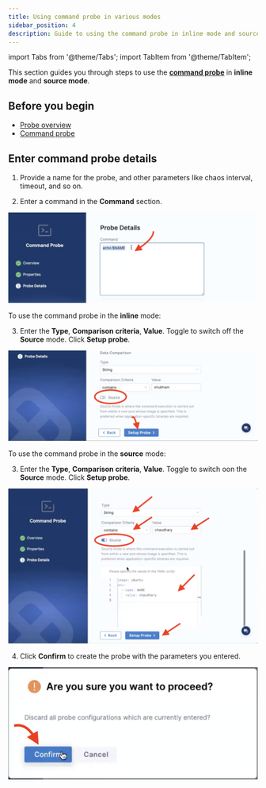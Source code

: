 ```yaml
---
title: Using command probe in various modes 
sidebar_position: 4
description: Guide to using the command probe in inline mode and source mode
---
```


import Tabs from '@theme/Tabs';
import TabItem from '@theme/TabItem';

This section guides you through steps to use the [**command probe**](/docs/chaos-engineering/technical-reference/probes/cmd-probe) in **inline mode** and **source mode**.

## Before you begin

* [Probe overview](/docs/chaos-engineering/configure-chaos-experiments/probes/overview)
* [Command probe](/docs/chaos-engineering/technical-reference/probes/cmd-probe)

## Enter command probe details

1. Provide a name for the probe, and other parameters like chaos interval, timeout, and so on. 

2. Enter a command in the **Command** section.

![Step 1](./static/cmd-probe-usage/source-mode-3.png)

<Tabs>
  <TabItem value="Inline">

To use the command probe in the **inline** mode:

3. Enter the **Type**, **Comparison criteria**, **Value**. Toggle to switch off the **Source** mode. Click **Setup probe**.

![Step 2](./static/cmd-probe-usage/inline-3.png)

</TabItem>
  <TabItem value="Source">

To use the command probe in the **source** mode:

3. Enter the **Type**, **Comparison criteria**, **Value**. Toggle to switch oon the **Source** mode. Click **Setup probe**.

![Step 2](./static/cmd-probe-usage/source-mode-4.png)


</TabItem>
</Tabs>

4. Click **Confirm** to create the probe with the parameters you entered. 

![Step 3](./static/cmd-probe-usage/confirm-5.png)
